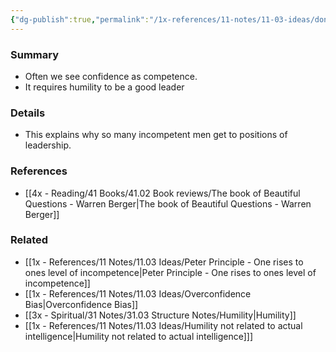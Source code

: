 ```yaml
---
{"dg-publish":true,"permalink":"/1x-references/11-notes/11-03-ideas/dont-misinterpret-confidence-for-competence/","dgShowBacklinks":false}
---
```



### Summary
- Often we see confidence as competence.
- It requires humility to be a good leader

### Details
- This explains why so many incompetent men get to positions of leadership.

### References
- [[4x - Reading/41 Books/41.02 Book reviews/The book of Beautiful Questions - Warren Berger\|The book of Beautiful Questions - Warren Berger]]

### Related
- [[1x - References/11 Notes/11.03 Ideas/Peter Principle - One rises to ones level of incompetence\|Peter Principle - One rises to ones level of incompetence]]
- [[1x - References/11 Notes/11.03 Ideas/Overconfidence Bias\|Overconfidence Bias]]
- [[3x - Spiritual/31 Notes/31.03 Structure Notes/Humility\|Humility]]
- [[1x - References/11 Notes/11.03 Ideas/Humility not related to actual intelligence\|Humility not related to actual intelligence]]]